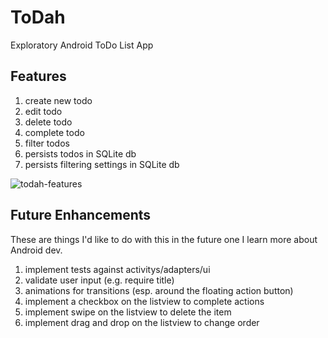# ToDah

Exploratory Android ToDo List App

## Features

1. create new todo
1. edit todo
1. delete todo
1. complete todo
1. filter todos
1. persists todos in SQLite db
1. persists filtering settings in SQLite db

![todah-features](https://cloud.githubusercontent.com/assets/48271/10261463/f741681e-695e-11e5-8eb0-95219c68447f.gif)


## Future Enhancements

These are things I'd like to do with this in the future one I learn more about Android dev.

1. implement tests against activitys/adapters/ui
1. validate user input (e.g. require title)
1. animations for transitions (esp. around the floating action button)
1. implement a checkbox on the listview to complete actions
1. implement swipe on the listview to delete the item
1. implement drag and drop on the listview to change order
